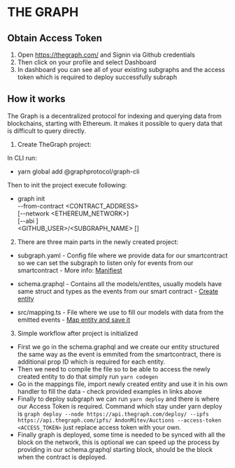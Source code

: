 # THE GRAPH

## Obtain Access Token

1. Open https://thegraph.com/ and Signin via Github credentials
2. Then click on your profile and select Dashboard
3. In dashboard you can see all of your existing subgraphs and the access token which is required to deploy successfully subraph

## How it works

The Graph is a decentralized protocol for indexing and querying data from blockchains, starting with Ethereum. It makes it possible to query data that is difficult to query directly.

1. Create TheGraph project:

In CLI run:    
- yarn global add @graphprotocol/graph-cli
  
Then to init the project execute following:
- graph init \
  --from-contract <CONTRACT_ADDRESS> \
  [--network <ETHEREUM_NETWORK>] \
  [--abi <FILE>] \
  <GITHUB_USER>/<SUBGRAPH_NAME> [<DIRECTORY>] 

2. There are three main parts in the newly created project:

- subgraph.yaml - Config file where we provide data for our smartcontract so we can set the subgraph to listen only for events from our smartcontract - More info: [Manifiest](https://thegraph.com/docs/define-a-subgraph#the-subgraph-manifest)

- schema.graphql - Contains all the models/entites, usually models have same struct and types as the events from our smart contract - [Create entity](https://thegraph.com/docs/define-a-subgraph#the-graphql-schema)

- src/mapping.ts - File where we use to fill our models with data from the emitted events - [Map entity and save it](https://thegraph.com/docs/define-a-subgraph#writing-mappings)

3. Simple workflow after project is initialized

- First we go in the schema.graphql and we create our entity structured the same way as the event is emmited from the smartcontract, there is additional prop ID which is required for each entity.
- Then we need to compile the file so to be able to access the newly created entity to do that simply run `yarn codegen`
- Go in the mappings file, import newly created entity and use it in his own handler to fill the data - check provided examples in links above
- Finally to deploy subgraph we can run `yarn deploy` and there is where our Access Token is required. Command which stay under yarn deploy is `graph deploy --node https://api.thegraph.com/deploy/ --ipfs https://api.thegraph.com/ipfs/ AndonMitev/Auctions --access-token <ACCESS_TOKEN>` just replace access token with your own.
- Finally graph is deployed, some time is needed to be synced with all the block on the network, this is optional we can speed up the process by providing in our schema.graphql starting block, should be the block when the contract is deployed.